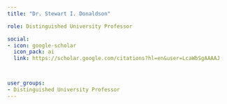```yaml
---
title: "Dr. Stewart I. Donaldson"

role: Distinguished University Professor

social:
- icon: google-scholar
  icon_pack: ai
  link: https://scholar.google.com/citations?hl=en&user=LcaWbSgAAAAJ



user_groups:
- Distinguished University Professor
---
```






